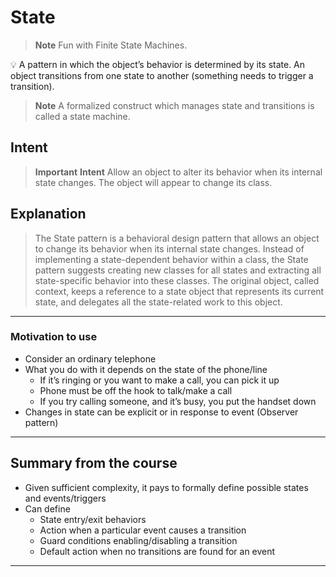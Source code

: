 # State

> **Note**
> Fun with Finite State Machines.

💡 A pattern in which the object’s behavior is determined by its state. An object transitions from one state to another (something needs to trigger a transition).

> **Note**
> A formalized construct which manages state and transitions is called a state machine.

## Intent

> **Important**
> **Intent**
> Allow an object to alter its behavior when its internal state changes. The object will appear to change its class.

## Explanation

> The State pattern is a behavioral design pattern that allows an object to change its behavior when its internal state changes. Instead of implementing a state-dependent behavior within a class, the State pattern suggests creating new classes for all states and extracting all state-specific behavior into these classes. The original object, called context, keeps a reference to a state object that represents its current state, and delegates all the state-related work to this object.
>

---

### Motivation to use

- Consider an ordinary telephone
- What you do with it depends on the state of the phone/line
  - If it’s ringing or you want to make a call, you can pick it up
  - Phone must be off the hook to talk/make a call
  - If you try calling someone, and it’s busy, you put the handset down
- Changes in state can be explicit or in response to event (Observer pattern)

---

## Summary from the course

- Given sufficient complexity, it pays to formally define possible states and events/triggers
- Can define
  - State entry/exit behaviors
  - Action when a particular event causes a transition
  - Guard conditions enabling/disabling a transition
  - Default action when no transitions are found for an event

---
